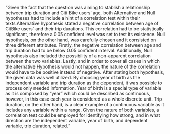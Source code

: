 “Given the fact that the question was aiming to stablish a relationship between trip duration and Citi Bike users’ age, both Alternative and Null hypotheses had to include a hint of a correlation test within their texts.Alternative hypothesis stated a negative correlation between age of CitBike users’ and their trip durations. This correlation had to be statistically significant, therefore a 0.05 confident level was set to test its existence. Null hypothesis, on the other hand, was carefully chosen and it consisted on three different attributes. Firstly, the negative correlation between age and trip duration had to be below 0.05 confident interval. Additionally, Null hypothesis also included the possibility of a non-apparent correlation between the two variables. Lastly, and in order to cover all cases in which the alternative Hypothesis would not happen, the nature of the correlation would have to be positive instead of negative. After stating both hypothesis, the given data was well utilized. By choosing year of birth as the independent variable and trip duration as the dependent, it was possible to process only needed information. Year of birth is a special type of variable as it is composed by “year” which could be described as continuous, however, in this case each year is considered as a whole discrete unit. Trip duration, on the other hand, is a clear example of a continuous variable as it includes any variable within a range. Given the nature of both variables, a correlation test could be employed for identifying how strong, and in what direction are the independent variable, year of birth, and dependent variable, trip duration, related.”
